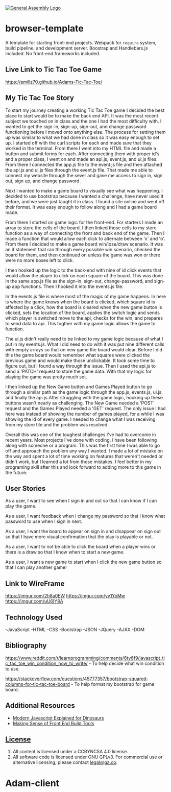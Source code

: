 [![General Assembly Logo](https://camo.githubusercontent.com/1a91b05b8f4d44b5bbfb83abac2b0996d8e26c92/687474703a2f2f692e696d6775722e636f6d2f6b6538555354712e706e67)](https://generalassemb.ly/education/web-development-immersive)

# browser-template

A template for starting front-end projects. Webpack for `require` system, build
pipeline, and development server. Boostrap and Handlebars.js included. No
front-end frameworks included.

## Live Link to Tic Tac Toe Game

https://amillz70.github.io/Adams-Tic-Tac-Toe/

## My Tic Tac Toe Story
To start my journey creating a working Tic Tac Toe game I decided the best place to start would be to make the back end API. It was the most recent subject we touched on in class and the one I had the most difficulty with. I wanted to get the sign-in, sign-up, sign-out, and change password functioning before I moved onto anything else. The process for setting them up was similar to what we had done in class so it was easy enough to set up. I started off with the curl scripts for each and made sure that they worked in the terminal. From there I went into my HTML file and made a button and submit forms for each. After connecting them with proper id's and a proper class, I went on and made an api.js, event.js, and ui.js files. From there I connected the app.js file to the event.js file and then attached the api.js and ui.js files through the event.js file. That made me able to connect my website through the sever and gave me access to sign in, sign out, sign up, and change password.

Next I wanted to make a game board to visually see what was happening. I decided to use bootstrap because I wanted a challenge, have never used it before, and we were just taught it in class. I found a site online and went off their format. It was easy enough to follow along and I had a game board made.

From there I started on game logic for the front-end. For starters I made an array to store the cells of the board. I then linked those cells to my store function as a way of connecting the front and back end of the game. Then I made a function that would allow each click to alternate between 'x' and 'o'. From there I decided to make a game board win/lose/draw scenario. It was an if statement that ran through every possible win scenario, checked the board for them, and then continued on unless the game was won or there were no more boxes left to click.

I then hooked up the logic to the back-end with nine of id click events that would allow the player to click on each square of the board. This was done in the same app.js file as the sign-in, sign-out, change-password, and sign-up app functions. Then I hooked it into the events.js file.

In the events.js file is where most of the magic of my game happens. In here is where the game knows when the board is clicked, which square id is affected by a click, how the board is cleared when the new game button is clicked, sets the location of the board, applies the switch logic and sends which player is switched move to the api, checks for the win, and prepares to send data to api. This togther with my game logic allows the game to function.

The ui.js didn't really need to be linked to my game logic because of what I put in my events.js. What I did need to do with it was put nine different calls with empty arrays so that on new game the board would clear. Before I did this the game board would remember what squares were clicked the previous game and would make those unclickable. It took some time to figure out, but I found a way through the issue. Then I used the api.js to send a 'PATCH' request to store the game data. With that my logic for playing the game was pretty much set.

I then linked up the New Game button and Games Played button to go through a similar path as the game logic through the app.js, events.js, ui.js, and finally the api.js.After struggling with the game logic, hooking up these buttons wasn't nearly as challenging. The New Game needed a 'POST' request and the Games Played needed a 'GET' request. The only issue I had here was instead of showing the number of games played, for a while I was showing the id of every game. I needed to change what I was receiving from my store file and the problem was resolved.

Overall this was one of the toughest challenges I've had to overcome in recent years. Most projects I've done with coding, I have been following along with someone or a program. This was the first time I was able to go off and approach the problem any way I wanted. I made a lot of mistake on the way and spent a lot of time working on features that weren't needed or didn't work, but I learned a lot from those mistakes. I feel better in my programing skill after this and look forward to adding more to this game in the future.

## User Stories
As a user, I want to see when I sign in and out so that I can know if I can play the game.

As a user, I want feedback when I change my password so that I know what password to use when I sign in next.

As a user, I want the board to appear on sign in and disappear on sign out so that I have more visual confirmation that the play is playable or not.

As a user, I want to not be able to click the board when a player wins or there is a draw so that I know when to start a new game.

As a user, I want a new game to start when I click the new game button so that I can play another game!


## Link to WireFrame
https://imgur.com/2h8a0EW
https://imgur.com/yv1YoMw
https://imgur.com/uU6IY8A

## Technology Used
-JavaScript
-HTML
-CSS
-Bootstrap
-JSON
-JQuery
-AJAX
-DOM

## Bibliography
https://www.reddit.com/r/learnprogramming/comments/6ty6f9/javascript_tic_tac_toe_win_condition_how_to_write/ - To help decide what win condition to use.

https://stackoverflow.com/questions/45777357/bootstrap-squared-columns-for-tic-tac-toe-board - To help format my bootstrap for game board.

## Additional Resources

- [Modern Javascript Explained for Dinosaurs](https://medium.com/@peterxjang/modern-javascript-explained-for-dinosaurs-f695e9747b70)
- [Making Sense of Front End Build Tools](https://medium.freecodecamp.org/making-sense-of-front-end-build-tools-3a1b3a87043b)

## [License](LICENSE)

1. All content is licensed under a CC­BY­NC­SA 4.0 license.
1. All software code is licensed under GNU GPLv3. For commercial use or
    alternative licensing, please contact legal@ga.co.
# Adam-client
